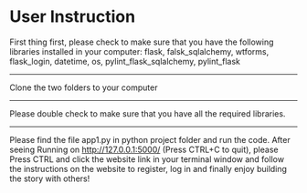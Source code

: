# User Instruction

First thing first, please check to make sure that you have the following libraries installed in your computer:
flask, falsk_sqlalchemy, wtforms, flask_login, datetime, os, pylint_flask_sqlalchemy, pylint_flask

---

Clone the two folders to your computer

---
	
Please double check to make sure that you have all the required libraries.

---

Please find the file app1.py in python project folder and run the code.
After seeing Running on http://127.0.0.1:5000/ (Press CTRL+C to quit), please Press CTRL and click the website link in your terminal window and follow the instructions on the website to register, log in and finally enjoy building the story with others!
